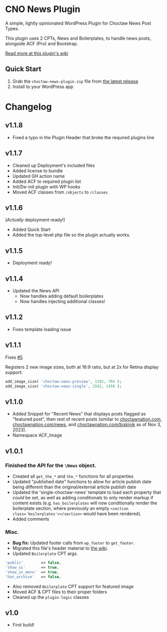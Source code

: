 # CNO News Plugin

A simple, lightly opinionated WordPress Plugin for Choctaw News Post Types.

This plugin uses 2 CPTs, News and Boilerplates, to handle news posts, alongside ACF (Pro) and Bootstrap.

[Read more at this plugin's wiki](https://github.com/choctaw-nation/news-plugin/wiki)

## Quick Start

1. Grab the `choctaw-news-plugin.zip` file from [the latest release](https://github.com/choctaw-nation/cno-plugin-news/releases)
2. Install to your WordPress app

# Changelog

## v1.1.8

-   Fixed a typo in the Plugin Header that broke the required plugins line

## v1.1.7

-   Cleaned up Deployment's included files
-   Added license to bundle
-   Updated GH action name
-   Added ACF to required plugin list
-   Init/De-init plugin with WP hooks
-   Moved ACF classes from `/objects` to `/classes`

## v1.1.6

(_Actually_ deployment ready!)

-   Added Quick Start
-   Added the top-level php file so the plugin actually works.

## v1.1.5

-   Deployment ready!

## v1.1.4

-   Updated the News API
    -   Now handles adding default boilerplates
    -   Now handles injecting additional classes!

## v1.1.2

-   Fixes template loading issue

## v1.1.1

Fixes [#5](https://github.com/choctaw-nation/news-plugin/issues/5)

Registers 2 new image sizes, both at 16:9 ratio, but at 2x for Retina display support:

```php
add_image_size( 'choctaw-news-preview', 1392, 784 );
add_image_size( 'choctaw-news-single', 2592, 1458 );
```

## v1.1.0

-   Added Snippet for "Recent News" that displays posts flagged as "featured post", then rest of recent posts (similar to [choctawnation.com](choctawnation.com), [choctawnation.com/news](choctawnation.com/news), and [choctawnation.com/biskinik](choctawnation.com/biskinik) as of Nov 3, 2023).
-   Namespace ACF_Image

## v1.0.1

### Finished the API for the `\News` object.

-   Created all `get_the_*` and `the_*` functions for all properties
-   Updated "published date" functions to allow for article publish date being different than the original/external article publish date
-   Updated the 'single-choctaw-news' template to load each property that _could_ be set, as well as adding conditionals to only render markup if content exists (e.g. `has_boilerplates` will now conditionally render the boilerplate section, where previously an empty `<section class='boilerplates'></section>` would have been rendered).
-   Added comments

### Misc.

-   **Bug fix:** Updated footer calls from `wp_footer` to `get_footer`.
-   Migrated this file's header material to [the wiki](https://github.com/choctaw-nation/news-plugin/wiki).
-   Updated `Boilerplate` CPT args.

```php
'public'        => false,
'show_ui'       => true,
'show_in_menu'  => true,
'has_archive'   => false,
```

-   Also removed `Boilerplate` CPT support for featured image
-   Moved ACF & CPT files to their proper folders
-   Cleaned up the `plugin-logic` classes

## v1.0

-   First build!
